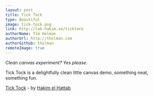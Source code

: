 ```yaml
---
layout: post
title: Tick Tock
type: Beautiful
image: tick-tock.png
link: http://lab.hakim.se/ticktock
authorName: Tim Holman
authorUrl: http://tholman.com
authorGithub: tholman
remoteImage: true
---
```


_Clean canvas experiment? Yes please._

Tick Tock is a delightfully clean little canvas demo, something neat, something fun.

[Tick Tock](http://lab.hakim.se/ticktock/) - by [Hakim el Hattab](http://hakim.se)
